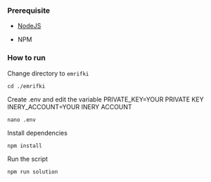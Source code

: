 ### Prerequisite

- [NodeJS](https://nodejs.org/en/)

- NPM



### How to run

Change directory to ```emrifki```

```shell
cd ./emrifki
```

Create .env and edit the variable
PRIVATE_KEY=YOUR PRIVATE KEY
INERY_ACCOUNT=YOUR INERY ACCOUNT

```shell
nano .env
```

Install dependencies

```shell
npm install
```

Run the script

```
npm run solution
```
